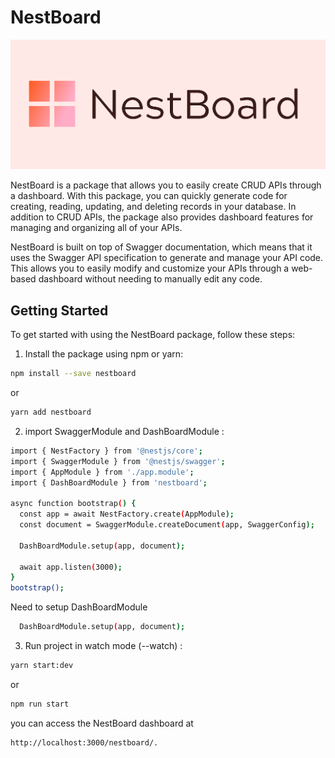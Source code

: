 
# NestBoard

![Logo](https://github.com/basil-github/public/blob/main/nestboard/logo.png?raw=true)

NestBoard is a package that allows you to easily create CRUD APIs through a dashboard. With this package, you can quickly generate code for creating, reading, updating, and deleting records in your database. In addition to CRUD APIs, the package also provides dashboard features for managing and organizing all of your APIs.
 
NestBoard is built on top of Swagger documentation, which means that it uses the Swagger API specification to generate and manage your API code. This allows you to easily modify and customize your APIs through a web-based dashboard without needing to manually edit any code.


## Getting Started
To get started with using the NestBoard package, follow these steps:



1. Install the package using npm or yarn:

```bash
npm install --save nestboard
```
or
```bash
yarn add nestboard
```
2. import SwaggerModule and DashBoardModule :

```bash
import { NestFactory } from '@nestjs/core';
import { SwaggerModule } from '@nestjs/swagger';
import { AppModule } from './app.module';
import { DashBoardModule } from 'nestboard';

async function bootstrap() {
  const app = await NestFactory.create(AppModule);
  const document = SwaggerModule.createDocument(app, SwaggerConfig);
 
  DashBoardModule.setup(app, document);

  await app.listen(3000);
}
bootstrap();
```
Need to setup DashBoardModule 
```bash
  DashBoardModule.setup(app, document);
```

3. Run project in watch mode (--watch) :
```bash
yarn start:dev
```
or
```bash
npm run start
```
you can access the NestBoard dashboard at
 ```bash
http://localhost:3000/nestboard/.
```